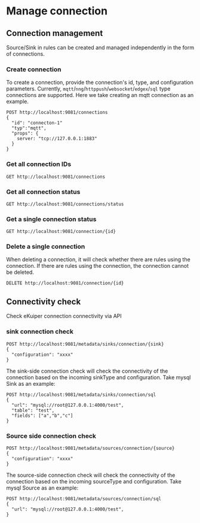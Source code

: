 # Manage connection

## Connection management

Source/Sink in rules can be created and managed independently in the form of connections.

### Create connection

To create a connection, provide the connection's id, type, and configuration parameters. Currently, `mqtt`/`nng`/`httppush`/`websocket`/`edgex`/`sql` type connections are supported. Here we take creating an mqtt connection as an example.

```shell
POST http://localhost:9081/connections
{
  "id": "connecton-1"
  "typ":"mqtt",
  "props": {
    server: "tcp://127.0.0.1:1883"
  }
}
```

### Get all connection IDs

```shell
GET http://localhost:9081/connections
```

### Get all connection status

```shell
GET http://localhost:9081/connections/status
```

### Get a single connection status

```shell
GET http://localhost:9081/connection/{id}
```

### Delete a single connection

When deleting a connection, it will check whether there are rules using the connection. If there are rules using the connection, the connection cannot be deleted.

```shell
DELETE http://localhost:9081/connection/{id}
```

## Connectivity check

Check eKuiper connection connectivity via API

### sink connection check

```shell
POST http://localhost:9081/metadata/sinks/connection/{sink}
{
  "configuration": "xxxx"
}
```

The sink-side connection check will check the connectivity of the connection based on the incoming sinkType and configuration. Take mysql Sink as an example:

```shell
POST http://localhost:9081/metadata/sinks/connection/sql
{
  "url": "mysql://root@127.0.0.1:4000/test",
  "table": "test",
  "fields": ["a","b","c"]
}
```

### Source side connection check

```shell
POST http://localhost:9081/metadata/sources/connection/{source}
{
  "configuration": "xxxx"
}
```

The source-side connection check will check the connectivity of the connection based on the incoming sourceType and configuration. Take mysql Source as an example:

```shell
POST http://localhost:9081/metadata/sources/connection/sql
{
  "url": "mysql://root@127.0.0.1:4000/test",
}
```
